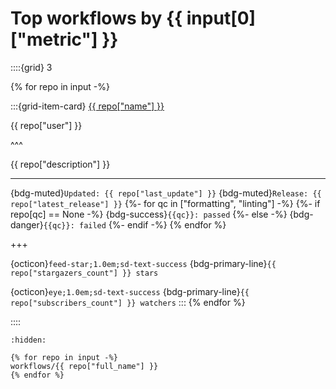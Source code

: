 # Top workflows by {{ input[0]["metric"] }}

::::{grid} 3

{% for repo in input -%}

:::{grid-item-card} [{{ repo["name"] }}](<workflows/{{ repo["full_name"] }}>)

{{ repo["user"] }}

^^^

{{ repo["description"] }}

---

{bdg-muted}`Updated: {{ repo["last_update"] }}`
{bdg-muted}`Release: {{ repo["latest_release"] }}`
{%- for qc in ["formatting", "linting"] -%}
    {%- if repo[qc] == None -%}
        {bdg-success}`{{qc}}: passed`
    {%- else -%}
        {bdg-danger}`{{qc}}: failed`
    {%- endif -%}
{% endfor %}

+++

{octicon}`feed-star;1.0em;sd-text-success`
{bdg-primary-line}`{{ repo["stargazers_count"] }} stars`

{octicon}`eye;1.0em;sd-text-success`
{bdg-primary-line}`{{ repo["subscribers_count"] }} watchers`
:::
{% endfor %}

::::

```{toctree}
:hidden:

{% for repo in input -%}
workflows/{{ repo["full_name"] }}
{% endfor %}
```

